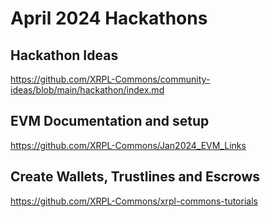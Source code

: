 # April 2024 Hackathons

## Hackathon Ideas
https://github.com/XRPL-Commons/community-ideas/blob/main/hackathon/index.md

## EVM Documentation and setup
https://github.com/XRPL-Commons/Jan2024_EVM_Links

## Create Wallets, Trustlines and Escrows
https://github.com/XRPL-Commons/xrpl-commons-tutorials
